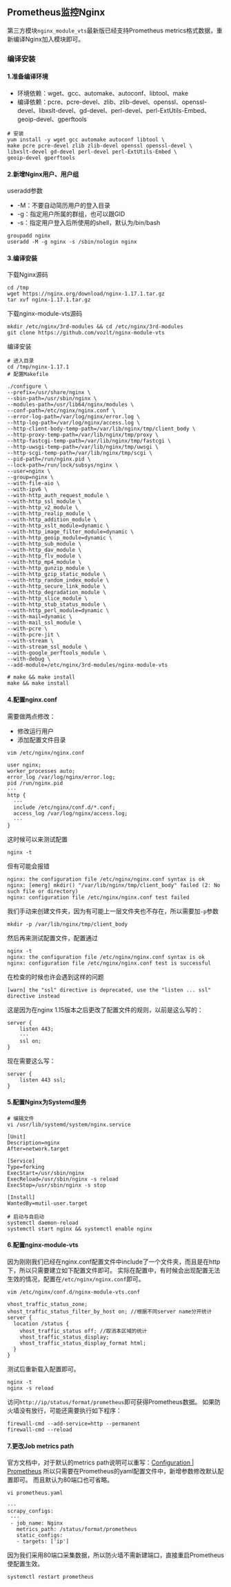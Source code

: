 ## Prometheus监控Nginx

第三方模块`nginx_module_vts`最新版已经支持Prometheus metrics格式数据，重新编译Nginx加入模块即可。

### 编译安装
#### 1.准备编译环境
- 环境依赖：wget、gcc、automake、autoconf、libtool、make
- 编译依赖：pcre、pcre-devel、zlib、zlib-devel、openssl、openssl-devel、libxslt-devel、gd-devel、perl-devel、perl-ExtUtils-Embed、geoip-devel、gperftools



```
# 安装
yum install -y wget gcc automake autoconf libtool \
make pcre pcre-devel zlib zlib-devel openssl openssl-devel \
libxslt-devel gd-devel perl-devel perl-ExtUtils-Embed \
geoip-devel gperftools
```



#### 2.新增Nginx用户、用户组

useradd参数
- -M：不要自动简历用户的登入目录
- -g：指定用户所属的群组，也可以跟GID
- -s：指定用户登入后所使用的shell，默认为/bin/bash
```
groupadd nginx
useradd -M -g nginx -s /sbin/nologin nginx
```

#### 3.编译安装
下载Nginx源码
```
cd /tmp
wget https://nginx.org/download/nginx-1.17.1.tar.gz
tar xvf nginx-1.17.1.tar.gz
```
下载nginx-module-vts源码
```
mkdir /etc/nginx/3rd-modules && cd /etc/nginx/3rd-modules
git clone https://github.com/vozlt/nginx-module-vts
```
编译安装
```
# 进入目录
cd /tmp/nginx-1.17.1
# 配置Makefile

./configure \
--prefix=/usr/share/nginx \
--sbin-path=/usr/sbin/nginx \
--modules-path=/usr/lib64/nginx/modules \
--conf-path=/etc/nginx/nginx.conf \
--error-log-path=/var/log/nginx/error.log \
--http-log-path=/var/log/nginx/access.log \
--http-client-body-temp-path=/var/lib/nginx/tmp/client_body \
--http-proxy-temp-path=/var/lib/nginx/tmp/proxy \
--http-fastcgi-temp-path=/var/lib/nginx/tmp/fastcgi \
--http-uwsgi-temp-path=/var/lib/nginx/tmp/uwsgi \
--http-scgi-temp-path=/var/lib/nginx/tmp/scgi \
--pid-path=/run/nginx.pid \
--lock-path=/run/lock/subsys/nginx \
--user=nginx \
--group=nginx \
--with-file-aio \
--with-ipv6 \
--with-http_auth_request_module \
--with-http_ssl_module \
--with-http_v2_module \
--with-http_realip_module \
--with-http_addition_module \
--with-http_xslt_module=dynamic \
--with-http_image_filter_module=dynamic \
--with-http_geoip_module=dynamic \
--with-http_sub_module \
--with-http_dav_module \
--with-http_flv_module \
--with-http_mp4_module \
--with-http_gunzip_module \
--with-http_gzip_static_module \
--with-http_random_index_module \
--with-http_secure_link_module \
--with-http_degradation_module \
--with-http_slice_module \
--with-http_stub_status_module \
--with-http_perl_module=dynamic \
--with-mail=dynamic \
--with-mail_ssl_module \
--with-pcre \
--with-pcre-jit \
--with-stream \
--with-stream_ssl_module \
--with-google_perftools_module \
--with-debug \
--add-module=/etc/nginx/3rd-modules/nginx-module-vts
```
```
# make && make install
make && make install
```

#### 4.配置nginx.conf
需要做两点修改：
- 修改运行用户
- 添加配置文件目录

```
vim /etc/nginx/nginx.conf

user nginx;
worker_processes auto;
error_log /var/log/nginx/error.log;
pid /run/nginx.pid
···
http {
  ···
  include /etc/nginx/conf.d/*.conf;
  access_log /var/log/nginx/access.log;
  ···
}
```
这时候可以来测试配置
```
nginx -t
```
但有可能会报错
```
nginx: the configuration file /etc/nginx/nginx.conf syntax is ok
nginx: [emerg] mkdir() "/var/lib/nginx/tmp/client_body" failed (2: No such file or directory)
nginx: configuration file /etc/nginx/nginx.conf test failed
```
我们手动来创建文件夹，因为有可能上一层文件夹也不存在，所以需要加`-p`参数
```
mkdir -p /var/lib/nginx/tmp/client_body
```
然后再来测试配置文件，配置通过
```
nginx -t
nginx: the configuration file /etc/nginx/nginx.conf syntax is ok
nginx: configuration file /etc/nginx/nginx.conf test is successful
```
在检查的时候也许会遇到这样的问题
```
[warn] the "ssl" directive is deprecated, use the "listen ... ssl" directive instead
```
这是因为在nginx 1.15版本之后更改了配置文件的规则，以前是这么写的：
```
server {
    listen 443;
    ···
    ssl on;
}
```
现在需要这么写：
```
server {
    listen 443 ssl;
}
```

#### 5.配置Nginx为Systemd服务
```
# 编辑文件
vi /usr/lib/systemd/system/nginx.service 

[Unit]
Description=nginx
After=network.target

[Service]
Type=forking
ExecStart=/usr/sbin/nginx
ExecReload=/usr/sbin/nginx -s reload
ExecStop=/usr/sbin/nginx -s stop

[Install]
WantedBy=mutil-user.target

# 启动与自启动
systemctl daemon-reload
systemctl start nginx && systemctl enable nginx
```

#### 6.配置nginx-module-vts
因为刚刚我们已经在nginx.conf配置文件中include了一个文件夹，而且是在http下，所以只需要建立如下配置文件即可。
实际在配置中，有时候会出现配置无法生效的情况，配置在`/etc/nginx/nginx.conf`即可。
```
vim /etc/nginx/conf.d/nginx-module-vts.conf 

vhost_traffic_status_zone;
vhost_traffic_status_filter_by_host on; //根据不同server name分开统计
server {
  location /status {
    vhost_traffic_status off; //取消本区域的统计
    vhost_traffic_status_display;
    vhost_traffic_status_display_format html;
  }
}
```
测试后重新载入配置即可。
```
nginx -t
nginx -s reload
```
访问`http://ip/status/format/prometheus`即可获得Prometheus数据。
如果防火墙没有放行，可能还需要执行如下程序：
```
firewall-cmd --add-service=http --permanent
firewall-cmd --reload
```

#### 7.更改Job metrics path
官方文档中，对于默认的metrics path说明可以重写：[Configuration \| Prometheus](https://prometheus.io/docs/prometheus/latest/configuration/configuration/)
所以只需要在Prometheus的yaml配置文件中，新增参数修改默认配置即可。
而且默认为80端口也可省略。
```
vi prometheus.yaml

···
scrapy_configs:
 ···
 - job_name: Nginx
   metrics_path: /status/format/prometheus
   static_configs:
   - targets: ['ip']
```
因为我们采用80端口采集数据，所以防火墙不需新建端口，直接重启Prometheus使配置生效。
```
systemctl restart prometheus
```